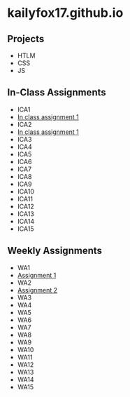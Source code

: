 # kailyfox17.github.io


## Projects
- HTLM
- CSS
- JS

## In-Class Assignments 
- ICA1 
- [In class assignment 1](https://docs.google.com/document/d/1a-nw4o_5szOSF-Vy2yb5WE_ONrnaeJX1e4OCnEEZ2xY/edit?usp=sharing)
- ICA2 
- [In class assignment 1](https://docs.google.com/document/d/1jXWHwKKyfFVqsB9_MQngLBdqASyFo57x1F4VixMVSyI/edit?usp=sharing)
- ICA3
- ICA4
- ICA5
- ICA6
- ICA7
- ICA8
- ICA9
- ICA10
- ICA11
- ICA12
- ICA13
- ICA14
- ICA15

## Weekly Assignments
- WA1 
- [Assignment 1](kailyfox17.github.io/wa/wa1.html)
- WA2 
- [Assignment 2](https://kailyfox17.github.io/wa/wa2.html)
- WA3
- WA4
- WA5
- WA6
- WA7
- WA8
- WA9
- WA10
- WA11
- WA12
- WA13
- WA14
- WA15



